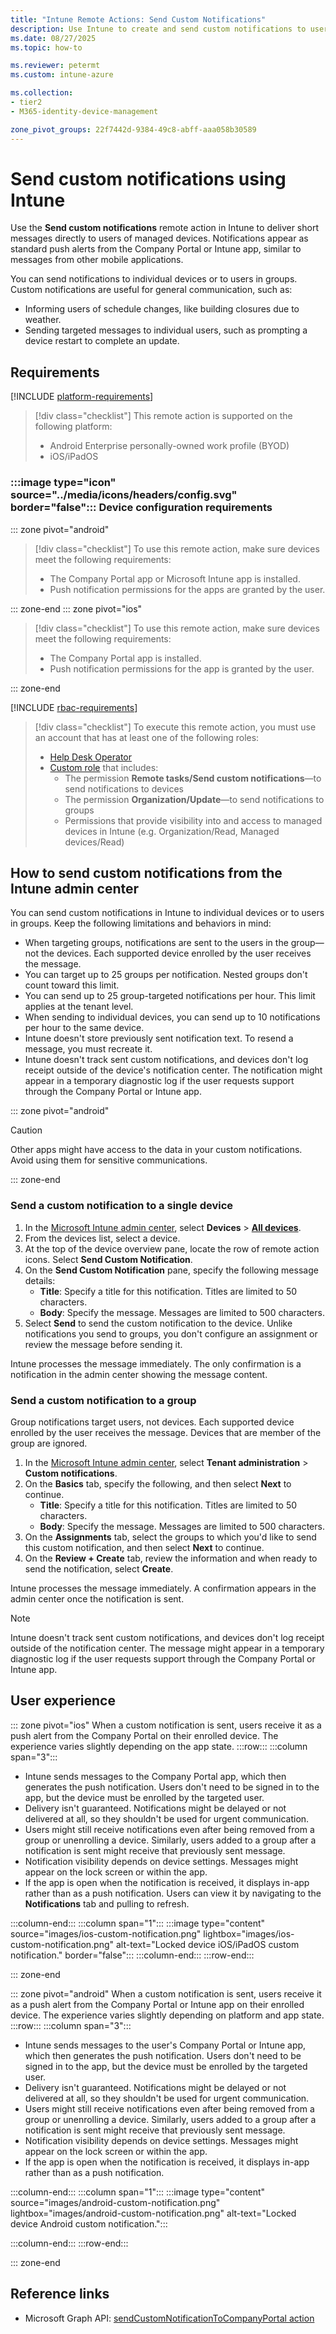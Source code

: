 ```yaml
---
title: "Intune Remote Actions: Send Custom Notifications"
description: Use Intune to create and send custom notifications to users of iOS/iPadOS and Android devices.
ms.date: 08/27/2025
ms.topic: how-to

ms.reviewer: petermt
ms.custom: intune-azure

ms.collection:
- tier2
- M365-identity-device-management

zone_pivot_groups: 22f7442d-9384-49c8-abff-aaa058b30589
---
```


# Send custom notifications using Intune


Use the **Send custom notifications** remote action in Intune to deliver short messages directly to users of managed devices. Notifications appear as standard push alerts from the Company Portal or Intune app, similar to messages from other mobile applications.

You can send notifications to individual devices or to users in groups. Custom notifications are useful for general communication, such as:

- Informing users of schedule changes, like building closures due to weather.
- Sending targeted messages to individual users, such as prompting a device restart to complete an update.

## Requirements

[!INCLUDE [platform-requirements](../includes/h3/platform-requirements.md)]

> [!div class="checklist"]
> This remote action is supported on the following platform:
>
> - Android Enterprise personally-owned work profile (BYOD)
> - iOS/iPadOS

### :::image type="icon" source="../media/icons/headers/config.svg" border="false"::: Device configuration requirements

::: zone pivot="android"

> [!div class="checklist"]
> To use this remote action, make sure devices meet the following requirements:
>
> - The Company Portal app or Microsoft Intune app is installed.
> - Push notification permissions for the apps are granted by the user.

::: zone-end
::: zone pivot="ios"

> [!div class="checklist"]
> To use this remote action, make sure devices meet the following requirements:
>
> - The Company Portal app is installed.
> - Push notification permissions for the app is granted by the user.

::: zone-end

[!INCLUDE [rbac-requirements](../includes/h3/rbac-requirements.md)]

> [!div class="checklist"]
> To execute this remote action, you must use an account that has at least one of the following roles:
>
> - [Help Desk Operator][INT-R1]
> - [Custom role][INT-RC] that includes:
>   - The permission **Remote tasks/Send custom notifications**—to send notifications to devices
>   - The permission **Organization/Update**—to send notifications to groups
>   - Permissions that provide visibility into and access to managed devices in Intune (e.g. Organization/Read, Managed devices/Read)

## How to send custom notifications from the Intune admin center

You can send custom notifications in Intune to individual devices or to users in groups. Keep the following limitations and behaviors in mind:

- When targeting groups, notifications are sent to the users in the group—not the devices. Each supported device enrolled by the user receives the message.
- You can target up to 25 groups per notification. Nested groups don't count toward this limit.
- You can send up to 25 group-targeted notifications per hour. This limit applies at the tenant level.
- When sending to individual devices, you can send up to 10 notifications per hour to the same device.
- Intune doesn't store previously sent notification text. To resend a message, you must recreate it.
- Intune doesn't track sent custom notifications, and devices don't log receipt outside of the device's notification center. The notification might appear in a temporary diagnostic log if the user requests support through the Company Portal or Intune app.

::: zone pivot="android"

> [!CAUTION]
> Other apps might have access to the data in your custom notifications. Avoid using them for sensitive communications.

::: zone-end

### Send a custom notification to a single device

1. In the [Microsoft Intune admin center][INT-AC], select **Devices** > [**All devices**][INT-ALLD].
1. From the devices list, select a device.
1. At the top of the device overview pane, locate the row of remote action icons. Select **Send Custom Notification**.
1. On the **Send Custom Notification** pane, specify the following message details:
   - **Title**: Specify a title for this notification. Titles are limited to 50 characters.
   - **Body**: Specify the message. Messages are limited to 500 characters.
1. Select **Send** to send the custom notification to the device. Unlike notifications you send to groups, you don't configure an assignment or review the message before sending it.

Intune processes the message immediately. The only confirmation is a notification in the admin center showing the message content.

### Send a custom notification to a group

Group notifications target users, not devices. Each supported device enrolled by the user receives the message. Devices that are member of the group are ignored.

1. In the [Microsoft Intune admin center][INT-AC], select **Tenant administration** > **Custom notifications**.
1. On the **Basics** tab, specify the following, and then select **Next** to continue.
   - **Title**: Specify a title for this notification. Titles are limited to 50 characters.
   - **Body**: Specify the message. Messages are limited to 500 characters.
1. On the **Assignments** tab, select the groups to which you'd like to send this custom notification, and then select **Next** to continue.
1. On the **Review + Create** tab, review the information and when ready to send the notification, select **Create**.

Intune processes the message immediately. A confirmation appears in the admin center once the notification is sent.

> [!NOTE]
> Intune doesn't track sent custom notifications, and devices don't log receipt outside of the notification center. The message might appear in a temporary diagnostic log if the user requests support through the Company Portal or Intune app.

## User experience

::: zone pivot="ios"
When a custom notification is sent, users receive it as a push alert from the Company Portal on their enrolled device. The experience varies slightly depending on the app state.
:::row:::
:::column span="3":::
- Intune sends messages to the Company Portal app, which then generates the push notification. Users don't need to be signed in to the app, but the device must be enrolled by the targeted user.
- Delivery isn't guaranteed. Notifications might be delayed or not delivered at all, so they shouldn't be used for urgent communication.
- Users might still receive notifications even after being removed from a group or unenrolling a device. Similarly, users added to a group after a notification is sent might receive that previously sent message.
- Notification visibility depends on device settings. Messages might appear on the lock screen or within the app.
- If the app is open when the notification is received, it displays in-app rather than as a push notification. Users can view it by navigating to the **Notifications** tab and pulling to refresh.

:::column-end:::
:::column span="1":::
:::image type="content" source="images/ios-custom-notification.png" lightbox="images/ios-custom-notification.png" alt-text="Locked device iOS/iPadOS custom notification." border="false":::
:::column-end:::
:::row-end:::

::: zone-end

::: zone pivot="android"
When a custom notification is sent, users receive it as a push alert from the Company Portal or Intune app on their enrolled device. The experience varies slightly depending on platform and app state.
:::row:::
:::column span="3":::
- Intune sends messages to the user's Company Portal or Intune app, which then generates the push notification. Users don't need to be signed in to the app, but the device must be enrolled by the targeted user.
- Delivery isn't guaranteed. Notifications might be delayed or not delivered at all, so they shouldn't be used for urgent communication.
- Users might still receive notifications even after being removed from a group or unenrolling a device. Similarly, users added to a group after a notification is sent might receive that previously sent message.
- Notification visibility depends on device settings. Messages might appear on the lock screen or within the app.
- If the app is open when the notification is received, it displays in-app rather than as a push notification.

:::column-end:::
:::column span="1":::
:::image type="content" source="images/android-custom-notification.png" lightbox="images/android-custom-notification.png" alt-text="Locked device Android custom notification.":::

:::column-end:::
:::row-end:::

::: zone-end

## Reference links

- Microsoft Graph API: [sendCustomNotificationToCompanyPortal action][GRAPH-1]

<!--links-->

[INT-AC]: https://go.microsoft.com/fwlink/?linkid=2109431
[INT-ALLD]: https://go.microsoft.com/fwlink/?linkid=2333814

[INT-RC]: /intune/intune-service/fundamentals/create-custom-role
[INT-R1]: /intune/intune-service/fundamentals/role-based-access-control-reference#help-desk-operator
[INT-R2]: /intune/intune-service/fundamentals/role-based-access-control-reference#school-administrator

[GRAPH-1]: /graph/api/intune-devices-manageddevice-sendcustomnotificationtocompanyportal
